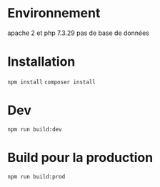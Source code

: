 # Environnement
apache 2 et php 7.3.29
pas de base de données

# Installation
`npm install`
`composer install`

# Dev
`npm run build:dev`

# Build pour la production
`npm run build:prod`

